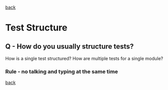 [back](index.md)

# Test Structure

## Q - How do you usually structure tests?

How is a single test structured?
How are multiple tests for a single module?

### Rule - no talking and typing at the same time

[back](index.md)

